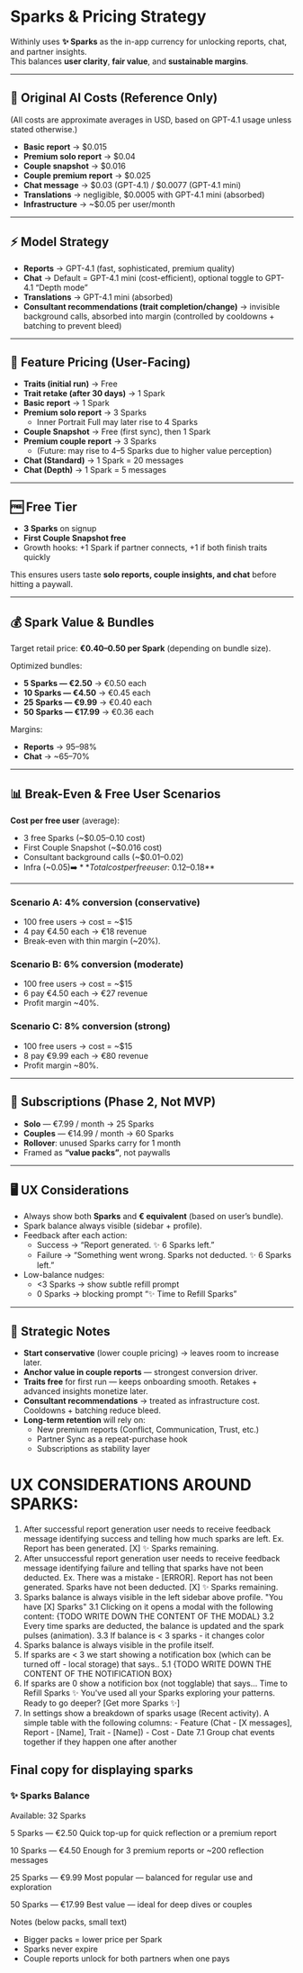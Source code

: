 # Sparks & Pricing Strategy

Withinly uses **✨ Sparks** as the in-app currency for unlocking reports, chat, and partner insights.  
This balances **user clarity**, **fair value**, and **sustainable margins**.

---

## 💸 Original AI Costs (Reference Only)

(All costs are approximate averages in USD, based on GPT-4.1 usage unless stated otherwise.)

- **Basic report** → $0.015
- **Premium solo report** → $0.04
- **Couple snapshot** → $0.016
- **Couple premium report** → $0.025
- **Chat message** → $0.03 (GPT-4.1) / $0.0077 (GPT-4.1 mini)
- **Translations** → negligible, $0.0005 with GPT-4.1 mini (absorbed)
- **Infrastructure** → ~$0.05 per user/month

---

## ⚡ Model Strategy

- **Reports** → GPT-4.1 (fast, sophisticated, premium quality)
- **Chat** → Default = GPT-4.1 mini (cost-efficient), optional toggle to GPT-4.1 “Depth mode”
- **Translations** → GPT-4.1 mini (absorbed)
- **Consultant recommendations (trait completion/change)** → invisible background calls, absorbed into margin (controlled by cooldowns + batching to prevent bleed)

---

## 🎯 Feature Pricing (User-Facing)

- **Traits (initial run)** → Free
- **Trait retake (after 30 days)** → 1 Spark
- **Basic report** → 1 Spark
- **Premium solo report** → 3 Sparks
  - Inner Portrait Full may later rise to 4 Sparks
- **Couple Snapshot** → Free (first sync), then 1 Spark
- **Premium couple report** → 3 Sparks
  - (Future: may rise to 4–5 Sparks due to higher value perception)
- **Chat (Standard)** → 1 Spark = 20 messages
- **Chat (Depth)** → 1 Spark = 5 messages

---

## 🆓 Free Tier

- **3 Sparks** on signup
- **First Couple Snapshot free**
- Growth hooks: +1 Spark if partner connects, +1 if both finish traits quickly

This ensures users taste **solo reports, couple insights, and chat** before hitting a paywall.

---

## 💰 Spark Value & Bundles

Target retail price: **€0.40–0.50 per Spark** (depending on bundle size).

Optimized bundles:

- **5 Sparks — €2.50** → €0.50 each
- **10 Sparks — €4.50** → €0.45 each
- **25 Sparks — €9.99** → €0.40 each
- **50 Sparks — €17.99** → €0.36 each

Margins:

- **Reports** → 95–98%
- **Chat** → ~65–70%

---

## 📊 Break-Even & Free User Scenarios

**Cost per free user** (average):

- 3 free Sparks (~$0.05–0.10 cost)
- First Couple Snapshot (~$0.016 cost)
- Consultant background calls (~$0.01–0.02)
- Infra (~$0.05)  
  ➡️ **Total cost per free user: ~$0.12–0.18**

---

### Scenario A: 4% conversion (conservative)

- 100 free users → cost = ~$15
- 4 pay €4.50 each → €18 revenue
- Break-even with thin margin (~20%).

### Scenario B: 6% conversion (moderate)

- 100 free users → cost = ~$15
- 6 pay €4.50 each → €27 revenue
- Profit margin ~40%.

### Scenario C: 8% conversion (strong)

- 100 free users → cost = ~$15
- 8 pay €9.99 each → €80 revenue
- Profit margin ~80%.

---

## 📅 Subscriptions (Phase 2, Not MVP)

- **Solo** — €7.99 / month → 25 Sparks
- **Couples** — €14.99 / month → 60 Sparks
- **Rollover**: unused Sparks carry for 1 month
- Framed as **“value packs”**, not paywalls

---

## 🖥️ UX Considerations

- Always show both **Sparks** and **€ equivalent** (based on user’s bundle).
- Spark balance always visible (sidebar + profile).
- Feedback after each action:
  - Success → “Report generated. ✨ 6 Sparks left.”
  - Failure → “Something went wrong. Sparks not deducted. ✨ 6 Sparks left.”
- Low-balance nudges:
  - <3 Sparks → show subtle refill prompt
  - 0 Sparks → blocking prompt “✨ Time to Refill Sparks”

---

## 🧭 Strategic Notes

- **Start conservative** (lower couple pricing) → leaves room to increase later.
- **Anchor value in couple reports** — strongest conversion driver.
- **Traits free** for first run — keeps onboarding smooth. Retakes + advanced insights monetize later.
- **Consultant recommendations** → treated as infrastructure cost. Cooldowns + batching reduce bleed.
- **Long-term retention** will rely on:
  - New premium reports (Conflict, Communication, Trust, etc.)
  - Partner Sync as a repeat-purchase hook
  - Subscriptions as stability layer

# UX CONSIDERATIONS AROUND SPARKS:

1. After successful report generation user needs to receive feedback message identifying success and telling how much sparks are left.
   Ex. Report has been generated. [X] ✨ Sparks remaining.
2. After unsuccessful report generation user needs to receive feedback message identifying failure and telling that sparks have not been deducted.
   Ex. There was a mistake - [ERROR]. Report has not been generated. Sparks have not been deducted. [X] ✨ Sparks remaining.
3. Sparks balance is always visible in the left sidebar above profile. "You have [X] Sparks"
   3.1 Clicking on it opens a modal with the following content:
   {TODO WRITE DOWN THE CONTENT OF THE MODAL}
   3.2 Every time sparks are deducted, the balance is updated and the spark pulses (animation).
   3.3 If balance is < 3 sparks - it changes color
4. Sparks balance is always visible in the profile itself.
5. If sparks are < 3 we start showing a notification box (which can be turned off - local storage) that says..
   5.1 {TODO WRITE DOWN THE CONTENT OF THE NOTIFICATION BOX}
6. If sparks are 0 show a notificion box (not togglable) that says...
   Time to Refill Sparks ✨
   You've used all your Sparks exploring your patterns. Ready to go deeper?
   [Get more Sparks ✨]
7. In settings show a breakdown of sparks usage (Recent activity). A simple table with the following columns: - Feature (Chat - [X messages], Report - [Name], Trait - [Name]) - Cost - Date
   7.1 Group chat events together if they happen one after another

## Final copy for displaying sparks

### ✨ Sparks Balance

Available: 32 Sparks

5 Sparks — €2.50
Quick top-up for quick reflection or a premium report

10 Sparks — €4.50
Enough for 3 premium reports or ~200 reflection messages

25 Sparks — €9.99
Most popular — balanced for regular use and exploration

50 Sparks — €17.99
Best value — ideal for deep dives or couples

Notes (below packs, small text)

- Bigger packs = lower price per Spark
- Sparks never expire
- Couple reports unlock for both partners when one pays
